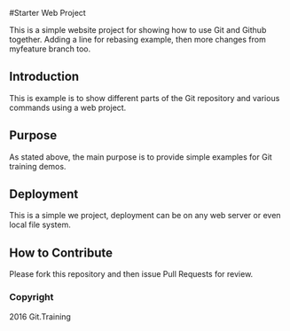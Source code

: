 #Starter Web Project

This is a simple website project for
showing how to use Git and Github together.  Adding a line for rebasing example, then
more changes from myfeature branch too.

## Introduction

This is example is to show different parts
of the Git repository and various commands
using a web project.

## Purpose

As stated above, the main purpose is to
provide simple examples for Git training
demos.

## Deployment

This is a simple we project, deployment
can be on any web server or even local
file system.	

## How to Contribute

Please fork this repository and then issue Pull Requests for review.

### Copyright
2016 Git.Training